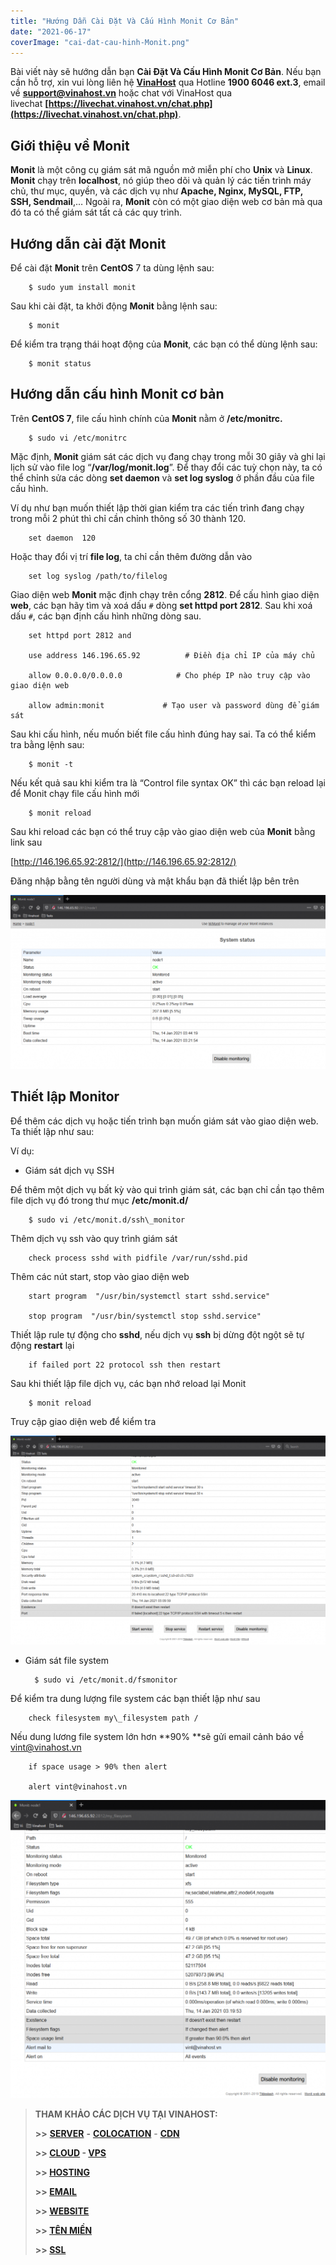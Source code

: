```yaml
---
title: "Hướng Dẫn Cài Đặt Và Cấu Hình Monit Cơ Bản"
date: "2021-06-17"
coverImage: "cai-dat-cau-hinh-Monit.png"
---
```


Bài viết này sẽ hướng dẫn bạn **Cài Đặt Và Cấu Hình Monit Cơ Bản**. Nếu bạn cần hỗ trợ, xin vui lòng liên hệ [**VinaHost**](https://blog.vinahost.vn/) qua Hotline **1900 6046 ext.3**, email về **support@vinahost.vn** hoặc chat với VinaHost qua livechat **[https://livechat.vinahost.vn/chat.php](https://livechat.vinahost.vn/chat.php)**.

## Giới thiệu về Monit

**Monit** là một công cụ giám sát mã nguồn mở miễn phí cho **Unix** và **Linux**. **Monit** chạy trên **localhost**, nó giúp theo dõi và quản lý các tiến trình máy chủ, thư mục, quyền, và các dịch vụ như **Apache, Nginx, MySQL, FTP, SSH, Sendmail**,… Ngoài ra, **Monit** còn có một giao diện web cơ bản mà qua đó ta có thể giám sát tất cả các quy trình.

## Hướng dẫn cài đặt Monit

Để cài đặt **Monit** trên **CentOS** 7 ta dùng lệnh sau:

        $ sudo yum install monit

Sau khi cài đặt, ta khởi động **Monit** bằng lệnh sau:

        $ monit

Để kiểm tra trạng thái hoạt động của **Monit**, các bạn có thể dùng lệnh sau:

        $ monit status

## Hướng dẫn cấu hình Monit cơ bản

Trên **CentOS 7**, file cấu hình chính của **Monit** nằm ở **/etc/monitrc.**

        $ sudo vi /etc/monitrc

Mặc định, **Monit** giám sát các dịch vụ đang chạy trong mỗi 30 giây và ghi lại lịch sử vào file log “**/var/log/monit.log**”. Để thay đổi các tuỳ chọn này, ta có thể chỉnh sửa các dòng **set daemon** và **set log syslog** ở phần đầu của file cấu hình.

Ví dụ như bạn muốn thiết lập thời gian kiểm tra các tiến trình đang chạy trong mỗi 2 phút thì chỉ cần chỉnh thông số 30 thành 120.

        set daemon  120

Hoặc thay đổi vị trí **file log**, ta chỉ cần thêm đường dẫn vào

        set log syslog /path/to/filelog

Giao diện web **Monit** mặc định chạy trên cổng **2812**. Để cấu hình giao diện **web**, các bạn hãy tìm và xoá dấu `#` dòng **set httpd port 2812**. Sau khi xoá dấu `#`, các bạn định cấu hình những dòng sau.

        set httpd port 2812 and

        use address 146.196.65.92          # Điền địa chỉ IP của máy chủ

        allow 0.0.0.0/0.0.0.0            # Cho phép IP nào truy cập vào giao diện web

        allow admin:monit             # Tạo user và password dùng để giám sát

Sau khi cấu hình, nếu muốn biết file cấu hình đúng hay sai. Ta có thể kiểm tra bằng lệnh sau:

        $ monit -t

Nếu kết quả sau khi kiểm tra là “Control file syntax OK” thì các bạn reload lại để Monit chạy file cấu hình mới

        $ monit reload

Sau khi reload các bạn có thể truy cập vào giao diện web của **Monit** bằng link sau

[http://146.196.65.92:2812/](http://146.196.65.92:2812/)

Đăng nhập bằng tên người dùng và mật khẩu bạn đã thiết lập bên trên

![Monit](images/cai-dat-cau-hinh-Monit-1-1024x565.png)

## Thiết lập Monitor

Để thêm các dịch vụ hoặc tiến trình bạn muốn giám sát vào giao diện web. Ta thiết lập như sau:

Ví dụ:

- Giám sát dịch vụ SSH

Để thêm một dịch vụ bất kỳ vào qui trình giám sát, các bạn chỉ cần tạo thêm file dịch vụ đó trong thư mục **/etc/monit.d/**

        $ sudo vi /etc/monit.d/ssh\_monitor

Thêm dịch vụ ssh vào quy trình giám sát

        check process sshd with pidfile /var/run/sshd.pid

Thêm các nút start, stop vào giao diện web

        start program  "/usr/bin/systemctl start sshd.service"

        stop program  "/usr/bin/systemctl stop sshd.service"

Thiết lập rule tự động cho **sshd**, nếu dịch vụ **ssh** bị dừng đột ngột sẽ tự động **restart** lại

        if failed port 22 protocol ssh then restart       

Sau khi thiết lập file dịch vụ, các bạn nhớ reload lại Monit

        $ monit reload

Truy cập giao diện web để kiểm tra

![monit](images/cai-dat-cau-hinh-Monit-2-1024x679.png)

- Giám sát file system

        $ sudo vi /etc/monit.d/fsmonitor

Để kiểm tra dung lượng file system các bạn thiết lập như sau

        check filesystem my\_filesystem path /

Nếu dung lương file system lớn hơn **90% **sẽ gửi email cảnh báo về [vint@vinahost.vn](mailto:vint@vinahost.vn)

        if space usage > 90% then alert

        alert vint@vinahost.vn

![ Monit](images/cai-dat-cau-hinh-Monit-3-1024x969.png)

> **THAM KHẢO CÁC DỊCH VỤ TẠI VINAHOST:**
> 
> **\>>** [**SERVER**](https://vinahost.vn/server.php) **-** [**COLOCATION**](https://vinahost.vn/colocation.html) - [**CDN**](https://vinahost.vn/dich-vu-cdn-chuyen-nghiep)
> 
> **\>> [CLOUD](https://vinahost.vn/cloud-server.html) - [VPS](https://vinahost.vn/vps.html)**
> 
> **\>> [HOSTING](https://vinahost.vn/wordpress-hosting)**
> 
> **\>> [EMAIL](https://vinahost.vn/email-hosting.html)**
> 
> **\>> [WEBSITE](http://vinawebsite.vn/)**
> 
> **\>> [TÊN MIỀN](https://vinahost.vn/bang-gia-ten-mien.html)**
> 
> **\>> [**SSL**](https://vinahost.vn/geotrust-ssl.html)**
